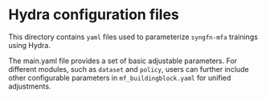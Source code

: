 # Hydra configuration files

This directory contains `yaml` files used to parameterize `syngfn-mfa` trainings using Hydra.

The main.yaml file provides a set of basic adjustable parameters. For different modules, such as `dataset` and `policy`, users can further include other configurable parameters in `mf_buildingblock.yaml` for unified adjustments.
